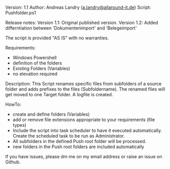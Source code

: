 Version: 1.1
Author: Andreas Landry (a.landry@allaround-it.de)
Script: Pushfolder.ps1

Release notes:
Version 1.1: Original published version. 
Version 1.2: Added differntiation between 'Dokumentenimport' and 'Belegeimport'

The script is provided "AS IS" with no warranties.

Requirements:
- Windows Powershell
- definition of the folders
- Existing Folders (Variables)
- no elevation required

Description:
This Script renames specific files from subfolders of a source folder and adds prefixes to the files (Subfoldername). The renamed files will get moved to one Target folder. A logfile is created.

HowTo:
- create and define folders (Variables)
- add or remove file extensions appropriate to your requirements (file types)
- Include the script into task scheduler to have it executed automatically. Create the scheduled task to be run as Administrator.
- All subfolders in the defined Push root folder will be processed.
- new folders in the Push root folders are included automatically

If you have issues, please dm me on my email address or raise an issue on Github.

